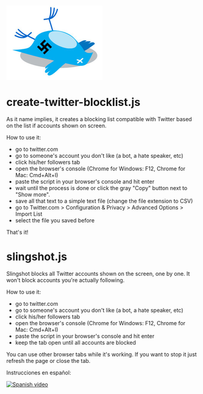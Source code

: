 ![Alt text](logo.png?raw=true "Logo")

# create-twitter-blocklist.js

As it name implies, it creates a blocking list compatible with Twitter based on the list if accounts shown on screen.

How to use it:

- go to twitter.com
- go to someone's account you don't like (a bot, a hate speaker, etc)
- click his/her followers tab
- open the browser's console (Chrome for Windows: F12, Chrome for Mac: Cmd+Alt+I)
- paste the script in your browser's console and hit enter
- wait until the process is done or click the gray "Copy" button next to "Show more".
- save all that text to a simple text file (change the file extension to CSV)
- go to Twitter.com > Configuration & Privacy > Advanced Options > Import List
- select the file you saved before

That's it!


# slingshot.js

Slingshot blocks all Twitter accounts shown on the screen, one by one. 
It won't block accounts you're actually following.

How to use it:

- go to twitter.com
- go to someone's account you don't like (a bot, a hate speaker, etc)
- click his/her followers tab
- open the browser's console (Chrome for Windows: F12, Chrome for Mac: Cmd+Alt+I)
- paste the script in your browser's console and hit enter
- keep the tab open until all accounts are blocked

You can use other browser tabs while it's working.
If you want to stop it just refresh the page or close the tab.

Instrucciones en español:

[![Spanish video](https://img.youtube.com/vi/CVFaJ_mX4Ts/0.jpg)](https://www.youtube.com/watch?v=CVFaJ_mX4Ts)
